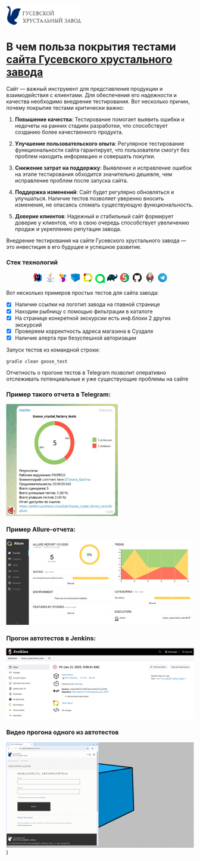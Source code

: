 <img src="/images/logotype.jpg" width="200" height="50">

# В чем польза покрытия тестами [сайта Гусевского хрустального завода](https://www.goose-crystal.ru/)

Сайт — важный инструмент для представления продукции и взаимодействия с клиентами. Для обеспечения его надежности и
качества необходимо внедрение тестирования.
Вот несколько причин, почему покрытие тестами критически важно:

1. **Повышение качества**: Тестирование помогает выявить ошибки и недочеты на ранних стадиях разработки, что
   способствует созданию более качественного продукта.

2. **Улучшение пользовательского опыта**: Регулярное тестирование функциональности сайта гарантирует, что пользователи
   смогут без проблем находить информацию и совершать покупки.

3. **Снижение затрат на поддержку**: Выявление и исправление ошибок на этапе тестирования обходится значительно дешевле,
   чем исправление проблем после запуска сайта.

4. **Поддержка изменений**: Сайт будет регулярно обновляться и улучшаться. Наличие тестов позволяет уверенно вносить
   изменения, не опасаясь сломать существующую функциональность.

5. **Доверие клиентов**: Надежный и стабильный сайт формирует доверие у клиентов, что в свою очередь способствует
   увеличению продаж и укреплению репутации завода.

Внедрение тестирования на сайте Гусевского хрустального завода — это инвестиция в его будущее и успешное развитие.

### Стек технологий

<p align="center">
<img width="6%" title="IntelliJ IDEA" src="icons/Intelij_IDEA.svg">
<img width="6%" title="Java" src="icons/Java.svg">
<img width="6%" title="Selenide" src="icons/Selenide.svg">
<img width="6%" title="Selenoid" src="icons/Selenoid.svg">
<img width="6%" title="Allure Report" src="icons/Allure_Report.svg">
<img width="5%" title="Allure TestOps" src="icons/AllureTestOps.svg">
<img width="6%" title="Gradle" src="icons/Gradle.svg">
<img width="6%" title="JUnit5" src="icons/JUnit5.svg">
<img width="6%" title="GitHub" src="icons/GitHub.svg">
<img width="6%" title="Jenkins" src="icons/Jenkins.svg">
<img width="6%" title="Telegram" src="icons/Telegram.svg">
</p>

Вот несколько примеров простых тестов для сайта завода:

- [x] Наличие ссылки на логотип завода на главной странице
- [x] Находим рыбницу с помощью фильтрации в каталоге
- [x] На странице конкретной экскурсии есть инф.блоки 2 других экскурсий
- [x] Проверяем корректность адреса магазина в Суздале
- [x] Наличие алерта при безуспешной авторизации

Запуск тестов из командной строки:

```
gradle clean goose_test
```

Отчетность о прогоне тестов в Telegram позволит оперативно отслеживать потенциальные и уже существующие проблемы на
сайте

### Пример такого отчета в Telegram:

<img src="/images/report.jpg" width="300" height="300">

### Пример Allure-отчета:

<img src="/images/allure_report.jpg" width="600">

### Прогон автотестов в Jenkins:

<img src="/images/jenkins.jpg" width="600">

### Видео прогона одного из автотестов

![animation.gif](animation/animation.gif))


